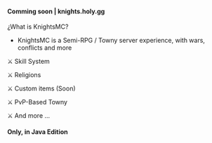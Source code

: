 #### Comming soon | knights.holy.gg

¿What is KnightsMC?

- KnightsMC is a Semi-RPG / Towny server experience, with wars, conflicts and more

⚔️ Skill System

⚔️ Religions

⚔️ Custom items (Soon)

⚔️ PvP-Based Towny

⚔️ And more ...

#### Only, in Java Edition
